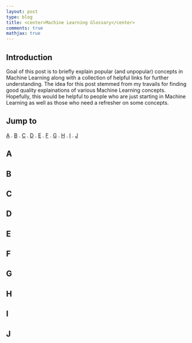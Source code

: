 ```yaml
---
layout: post
type: blog
title: <center>Machine Learning Glossary</center>
comments: true
mathjax: true
---
```


## Introduction
Goal of this post is to briefly explain popular (and unpopular) concepts in Machine Learning along with a collection of helpful links for further understanding. The idea for this post stemmed from my travails for finding good quality explainations of various Machine Learning concepts. Hopefully, this would be helpful to people who are just starting in Machine Learning as well as those who need a refresher on some concepts.

## Jump to
[A](#A) . [B](#B) . [C](#C) . [D](#D) . [E](#E) . [F](#F) . [G](#G) . [H](#H) . [I](#I) . [J](#J)

## A<a name="A"></a>

## B<a name="B"></a>

## C<a name="C"></a>

## D<a name="D"></a>

## E<a name="E"></a>

## F<a name="F"></a>

## G<a name="G"></a>

## H<a name="H"></a>

## I<a name="I"></a>

## J<a name="J"></a>
